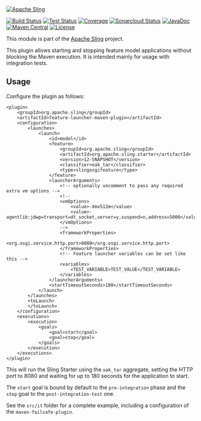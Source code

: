 [![Apache Sling](https://sling.apache.org/res/logos/sling.png)](https://sling.apache.org)

&#32;[![Build Status](https://ci-builds.apache.org/job/Sling/job/modules/job/sling-feature-launcher-maven-plugin/job/master/badge/icon)](https://ci-builds.apache.org/job/Sling/job/modules/job/sling-feature-launcher-maven-plugin/job/master/)&#32;[![Test Status](https://img.shields.io/jenkins/tests.svg?jobUrl=https://ci-builds.apache.org/job/Sling/job/modules/job/sling-feature-launcher-maven-plugin/job/master/)](https://ci-builds.apache.org/job/Sling/job/modules/job/sling-feature-launcher-maven-plugin/job/master/test/?width=800&height=600)&#32;[![Coverage](https://sonarcloud.io/api/project_badges/measure?project=apache_sling-feature-launcher-maven-plugin&metric=coverage)](https://sonarcloud.io/dashboard?id=apache_sling-feature-launcher-maven-plugin)&#32;[![Sonarcloud Status](https://sonarcloud.io/api/project_badges/measure?project=apache_sling-feature-launcher-maven-plugin&metric=alert_status)](https://sonarcloud.io/dashboard?id=apache_sling-feature-launcher-maven-plugin)&#32;[![JavaDoc](https://www.javadoc.io/badge/org.apache.sling/feature-launcher-maven-plugin.svg)](https://www.javadoc.io/doc/org.apache.sling/feature-launcher-maven-plugin)&#32;[![Maven Central](https://maven-badges.herokuapp.com/maven-central/org.apache.sling/feature-launcher-maven-plugin/badge.svg)](https://search.maven.org/#search%7Cga%7C1%7Cg%3A%22org.apache.sling%22%20a%3A%22feature-launcher-maven-plugin%22) [![License](https://img.shields.io/badge/License-Apache%202.0-blue.svg)](https://www.apache.org/licenses/LICENSE-2.0)

This module is part of the [Apache Sling](https://sling.apache.org) project.

This plugin allows starting and stopping feature model applications without blocking the Maven
execution. It is intended mainly for usage with integration tests.

## Usage

Configure the plugin as follows:

```
<plugin>
    <groupId>org.apache.sling</groupId>
    <artifactId>feature-launcher-maven-plugin</artifactId>
    <configuration>
        <launches>
            <launch>
                <id>model</id>
                <feature>
                    <groupId>org.apache.sling</groupId>
                    <artifactId>org.apache.sling.starter</artifactId>
                    <version>12-SNAPSHOT</version>
                    <classifier>oak_tar</classifier>
                    <type>slingosgifeature</type>
                </feature>
                <launcherArguments>
                    <!-- optionally uncomment to pass any required extra vm options -->
                    <!--
                    <vmOptions>
                        <value>-Xmx512m</value>
                        <value>-agentlib:jdwp=transport=dt_socket,server=y,suspend=n,address=5000</value>
                    </vmOptions>
                    -->
                    <frameworkProperties>
                        <org.osgi.service.http.port>8080</org.osgi.service.http.port>
                    </frameworkProperties>
                    <!-- Feature launcher variables can be set like this -->
                    <variables>
                        <TEST_VARIABLE>TEST_VALUE</TEST_VARIABLE>
                    </variables>
                </launcherArguments>
                <startTimeoutSeconds>180</startTimeoutSeconds>
            </launch>
        </launches>
        <toLaunch>
        </toLaunch>
    </configuration>
    <executions>
        <execution>
            <goals>
                <goal>start</goal>
                <goal>stop</goal>
            </goals>
        </execution>
    </executions>
</plugin>
```

This will run the Sling Starter using the `oak_tar` aggregate, setting the HTTP port to 8080 and
waiting for up to 180 seconds for the application to start.

The `start` goal is bound by default to the `pre-integration` phase and the `stop` goal to the
`post-integration-test` one.

See the `src/it` folder for a complete example, including a configuration of the `maven-failsafe-plugin`.
